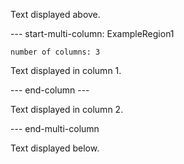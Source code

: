 Text displayed above.

--- start-multi-column: ExampleRegion1  
```column-settings  
number of columns: 3  
```

Text displayed in column 1.

--- end-column ---

Text displayed in column 2.

--- end-multi-column

Text displayed below.